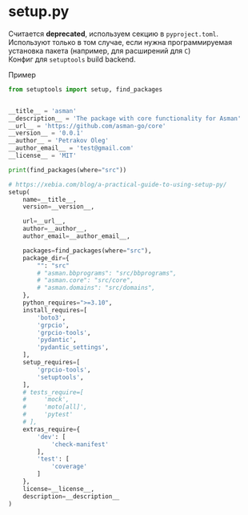 # setup.py

Считается **deprecated**, используем секцию в `pyproject.toml`. Используют только в том случае, если нужна программируемая установка пакета (например, для расширений для `C`)\
Конфиг для `setuptools` build backend.&#x20;

Пример

```python
from setuptools import setup, find_packages


__title__ = 'asman'
__description__ = 'The package with core functionality for Asman'
__url__ = 'https://github.com/asman-go/core'
__version__ = '0.0.1'
__author__ = 'Petrakov Oleg'
__author_email__ = 'test@gmail.com'
__license__ = 'MIT'

print(find_packages(where="src"))

# https://xebia.com/blog/a-practical-guide-to-using-setup-py/
setup(
    name=__title__,
    version=__version__,

    url=__url__,
    author=__author__,
    author_email=__author_email__,

    packages=find_packages(where="src"),
    package_dir={
        "": "src"
        # "asman.bbprograms": "src/bbprograms",
        # "asman.core": "src/core",
        # "asman.domains": "src/domains",
    },
    python_requires=">=3.10",
    install_requires=[
        'boto3',
        'grpcio',
        'grpcio-tools',
        'pydantic',
        'pydantic_settings',
    ],
    setup_requires=[
        'grpcio-tools',
        'setuptools',
    ],
    # tests_require=[
    #     'mock',
    #     'moto[all]',
    #     'pytest'
    # ],
    extras_require={
        'dev': [
            'check-manifest'
        ],
        'test': [
            'coverage'
        ]
    },
    license=__license__,
    description=__description__
)

```
